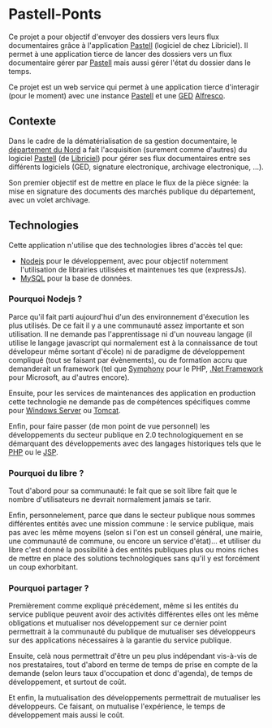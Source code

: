 # Pastell-Ponts
Ce projet a pour objectif d\'envoyer des dossiers vers leurs flux documentaires grâce à l\'application [Pastell](https://www.libriciel.fr/pastell/ "Pastell") (logiciel de chez Libriciel). Il permet à une application tierce de lancer des dossiers vers un flux documentaire gérer par [Pastell](https://www.libriciel.fr/pastell/ "Pastell") mais aussi gérer l\'état du dossier dans le temps.

Ce projet est un web service qui permet à une application tierce d\'interagir (pour le moment) avec une instance [Pastell](https://www.libriciel.fr/pastell/ "Pastell") et une [GED](https://fr.wikipedia.org/wiki/Gestion_%C3%A9lectronique_des_documents "GED") [Alfresco](https://www.alfresco.com/fr/ "Alfresco").

## Contexte
Dans le cadre de la dématérialisation de sa gestion documentaire, le [département du Nord](http://www.cdg59.fr/ "département du Nord") a fait l\'acquisition (surement comme d\'autres) du logiciel [Pastell](https://www.libriciel.fr/pastell/ "Pastell") (de [Libriciel](https://www.libriciel.fr/ "Libriciel")) pour gérer ses flux documentaires entre ses différents logiciels (GED, signature electronique, archivage electronique, ...).

Son premier objectif est de mettre en place le flux de la pièce signée: la mise en signature des documents des marchés publique du département, avec un volet archivage.

## Technologies
Cette application n\'utilise que des technologies libres d\'accès tel que:
* [Nodejs](https://nodejs.org/fr/ "Nodejs") pour le développement, avec pour objectif notemment l\'utilisation de librairies utilisées et maintenues tes que (expressJs).
* [MySQL](https://www.mysql.com/fr/ "MySQL") pour la base de données.

### Pourquoi Nodejs ?
Parce qu\'il fait parti aujourd\'hui d'un des environnement d\'éxecution les plus utilisés. De ce fait il y a une communauté assez importante et son utilisation. Il ne demande pas l\'apprentissage ni d\'un nouveau langage (il utilise le langage javascript qui normalement est à la connaissance de tout dévelopeur même sortant d\'école) ni de paradigme de développement compliqué (tout se faisant par évènements), ou de formation accru que demanderait un framework (tel que [Symphony](https://symfony.com/ "Symphony") pour le PHP, [.Net Framework](https://dotnet.microsoft.com/ ".Net Framework") pour Microsoft, au d\'autres encore).

Ensuite, pour les services de maintenances des application en production cette technologie ne demande pas de  compétences spécifiques comme pour [Windows Server](https://www.microsoft.com/en-us/windows-server/ "Windows Server") ou [Tomcat](http://tomcat.apache.org/ "Tomcat").

Enfin, pour faire passer (de mon point de vue personnel) les développements du secteur publique en 2.0 technologiquement en se démarquant des développements avec des langages historiques tels que le [PHP](https://fr.wikipedia.org/wiki/PHP "PHP") ou le [JSP](https://fr.wikipedia.org/wiki/JavaServer_Pages "JSP").

### Pourquoi du libre ?
Tout d\'abord pour sa communauté: le fait que se soit libre fait que le nombre d\'utilisateurs ne devrait normalement jamais se tarir.

Enfin, personnelement, parce que dans le secteur publique nous sommes différentes entités avec une mission commune : le service publique, mais pas avec les même moyens (selon si l\'on est un conseil général, une mairie, une communauté de commune, ou encore un service d\'état)... et utiliser du libre c\'est donné la possibilité à des entités publiques plus ou moins riches de mettre en place des solutions technologiques sans qu\'il y est forcément un coup exhorbitant.

### Pourquoi partager ?
Premièrement comme expliqué précédement, même si les entités du service publique peuvent avoir des activités différentes elles ont les même obligations et mutualiser nos développement sur ce dernier point permettrait à la communauté du publique de mutualiser ses développeurs sur des applications nécessaires à la garantie du service publique.

Ensuite, celà nous permettrait d\'être un peu plus indépendant vis-à-vis de nos prestataires, tout d'abord en terme de temps de prise en compte de la demande (selon leurs taux d\'occupation et donc d\'agenda), de temps de développement, et surtout de coût.

Et enfin, la mutualisation des développements permettrait de mutualiser les développeurs. Ce faisant, on mutualise l'expérience, le temps de développement mais aussi le coût.
